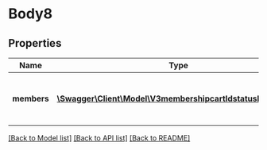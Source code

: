 # Body8

## Properties
Name | Type | Description | Notes
------------ | ------------- | ------------- | -------------
**members** | [**\Swagger\Client\Model\V3membershipcartIdstatusMembers[]**](V3membershipcartIdstatusMembers.md) | List of member guids with the new status | 

[[Back to Model list]](../README.md#documentation-for-models) [[Back to API list]](../README.md#documentation-for-api-endpoints) [[Back to README]](../README.md)


